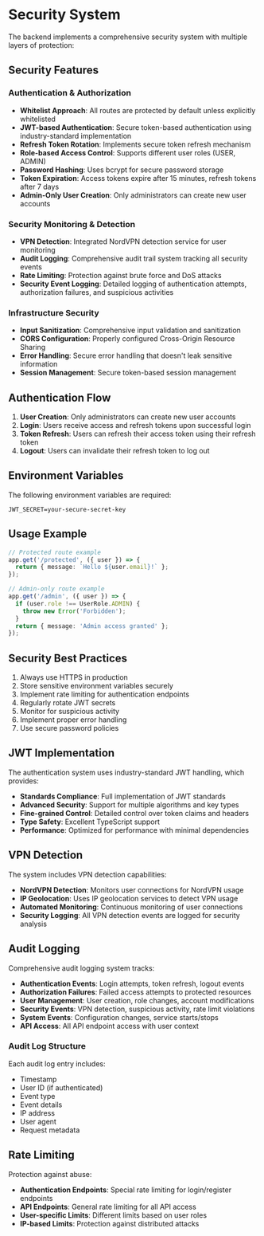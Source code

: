 # Security System

The backend implements a comprehensive security system with multiple layers of protection:

## Security Features

### Authentication & Authorization

- **Whitelist Approach**: All routes are protected by default unless explicitly whitelisted
- **JWT-based Authentication**: Secure token-based authentication using industry-standard implementation
- **Refresh Token Rotation**: Implements secure token refresh mechanism
- **Role-based Access Control**: Supports different user roles (USER, ADMIN)
- **Password Hashing**: Uses bcrypt for secure password storage
- **Token Expiration**: Access tokens expire after 15 minutes, refresh tokens after 7 days
- **Admin-Only User Creation**: Only administrators can create new user accounts

### Security Monitoring & Detection

- **VPN Detection**: Integrated NordVPN detection service for user monitoring
- **Audit Logging**: Comprehensive audit trail system tracking all security events
- **Rate Limiting**: Protection against brute force and DoS attacks
- **Security Event Logging**: Detailed logging of authentication attempts, authorization failures, and suspicious activities

### Infrastructure Security

- **Input Sanitization**: Comprehensive input validation and sanitization
- **CORS Configuration**: Properly configured Cross-Origin Resource Sharing
- **Error Handling**: Secure error handling that doesn't leak sensitive information
- **Session Management**: Secure token-based session management

## Authentication Flow

1. **User Creation**: Only administrators can create new user accounts
2. **Login**: Users receive access and refresh tokens upon successful login
3. **Token Refresh**: Users can refresh their access token using their refresh token
4. **Logout**: Users can invalidate their refresh token to log out

## Environment Variables

The following environment variables are required:

```
JWT_SECRET=your-secure-secret-key
```

## Usage Example

```typescript
// Protected route example
app.get('/protected', ({ user }) => {
  return { message: `Hello ${user.email}!` };
});

// Admin-only route example
app.get('/admin', ({ user }) => {
  if (user.role !== UserRole.ADMIN) {
    throw new Error('Forbidden');
  }
  return { message: 'Admin access granted' };
});
```

## Security Best Practices

1. Always use HTTPS in production
2. Store sensitive environment variables securely
3. Implement rate limiting for authentication endpoints
4. Regularly rotate JWT secrets
5. Monitor for suspicious activity
6. Implement proper error handling
7. Use secure password policies

## JWT Implementation

The authentication system uses industry-standard JWT handling, which provides:

- **Standards Compliance**: Full implementation of JWT standards
- **Advanced Security**: Support for multiple algorithms and key types
- **Fine-grained Control**: Detailed control over token claims and headers
- **Type Safety**: Excellent TypeScript support
- **Performance**: Optimized for performance with minimal dependencies

## VPN Detection

The system includes VPN detection capabilities:

- **NordVPN Detection**: Monitors user connections for NordVPN usage
- **IP Geolocation**: Uses IP geolocation services to detect VPN usage
- **Automated Monitoring**: Continuous monitoring of user connections
- **Security Logging**: All VPN detection events are logged for security analysis

## Audit Logging

Comprehensive audit logging system tracks:

- **Authentication Events**: Login attempts, token refresh, logout events
- **Authorization Failures**: Failed access attempts to protected resources
- **User Management**: User creation, role changes, account modifications
- **Security Events**: VPN detection, suspicious activity, rate limit violations
- **System Events**: Configuration changes, service starts/stops
- **API Access**: All API endpoint access with user context

### Audit Log Structure

Each audit log entry includes:

- Timestamp
- User ID (if authenticated)
- Event type
- Event details
- IP address
- User agent
- Request metadata

## Rate Limiting

Protection against abuse:

- **Authentication Endpoints**: Special rate limiting for login/register endpoints
- **API Endpoints**: General rate limiting for all API access
- **User-specific Limits**: Different limits based on user roles
- **IP-based Limits**: Protection against distributed attacks
